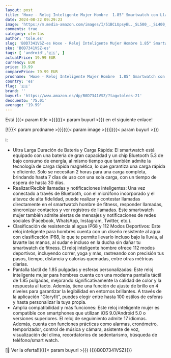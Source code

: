 ```yaml
---
layout: post
title: 'Hoxe - Reloj Inteligente Mujer Hombre  1.85" Smartwatch con Llamadas Bluetooth  Smart Watch Pulsómetro/Monitor Sueño/Podómetro 112 Modos Deportivos Impermeable IP68 Relojes para Android iOS  Rosa'
date: 2024-08-22 09:29:23
image: 'https://m.media-amazon.com/images/I/51BCLUpsyBL._SL500_._SL400_.jpg'
comments: true
category: ofertas
author: 'tole.es'
slug: 'B0D7341VSZ-es Hoxe - Reloj Inteligente Mujer Hombre 1.85" Smartwatch con...'
sku: 'B0D7341VSZ-es'
tags: [ 'android','🇪🇸', ]
actualPrice: 19.99 EUR
currency: EUR
price: 19.99
comparePrice: 79.99 EUR
prodname: 'Hoxe - Reloj Inteligente Mujer Hombre  1.85" Smartwatch con Llamadas Bluetooth  Smart Watch Pulsómetro/Monitor Sueño/Podómetro 112 Modos Deportivos Impermeable IP68 Relojes para Android iOS  Rosa'
country: 'es'
flag: '🇪🇸'
brand: ''
buyurl: 'https://www.amazon.es/dp/B0D7341VSZ/?tag=tolees-21'
descuento: '75.01'
average: '19.99'
---
```


Está [{{< param title >}}]({{< param buyurl >}}) en el siguiente enlace!

[![{{< param prodname >}}]({{< param image >}})]({{< param buyurl >}})

ℹ️:

- Ultra Larga Duración de Batería y Carga Rápida: El smartwatch está equipado con una batería de gran capacidad y un chip Bluetooth 5.3 de bajo consumo de energía, al mismo tiempo que también admite la tecnología de carga rápida magnética, lo que garantiza una carga rápida y eficiente. Solo se necesitan 2 horas para una carga completa, brindando hasta 7 días de uso con una sola carga, con un tiempo de espera de hasta 30 días.
- Realizar/Recibir llamadas y notificaciones inteligentes: Una vez conectado a través de Bluetooth, con el micrófono incorporado y el altavoz de alta fidelidad, puede realizar y contestar llamadas directamente en el smartwatch hombre de fitness, responder llamadas, sincronizar contactos y ver registros de llamadas. Este smartwatch mujer también admite alertas de mensajes y notificaciones de redes sociales (Facebook, WhatsApp, Instagram, Twitter, etc.).
- Clasificación de resistencia al agua IP68 y 112 Modos Deportivos: Este reloj inteligente para hombres cuenta con un diseño resistente al agua con clasificación IP68, lo que te permite llevarlo incluso bajo la lluvia, al lavarte las manos, al sudar e incluso en la ducha sin dañar tu smartwatch de fitness. El reloj inteligente hombre ofrece 112 modos deportivos, incluyendo correr, yoga y más, rastreando con precisión tus pasos, tiempo, distancia y calorías quemadas, entre otras métricas diarias.
- Pantalla táctil de 1.85 pulgadas y esferas personalizadas: Este reloj inteligente mujer para hombres cuenta con una moderna pantalla táctil de 1.85 pulgadas, mejorando significativamente la calidad de color y la respuesta al tacto. Además, tiene una función de ajuste de brillo en 4 niveles para garantizar la legibilidad en entornos brillantes. A través de la aplicación "Gloryfit", puedes elegir entre hasta 100 estilos de esferas y hasta personalizar la tuya propia.
- Amplia compatibilidad y más funciones: Este reloj inteligente mujer es compatible con smartphones que utilizan iOS 9.0/Android 5.0 o versiones superiores. El reloj de seguimiento admite 17 idiomas. Además, cuenta con funciones prácticas como alarmas, cronómetro, temporizador, control de música y cámara, asistente de voz, visualización del clima, recordatorios de sedentarismo, búsqueda de teléfono/smart watch.

[🛒 Ver la oferta!!]({{< param buyurl >}})
{{<world>}}B0D7341VSZ{{</world>}}
